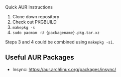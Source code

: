 Quick AUR Instructions

1. Clone down repository
2. Check out PKGBUILD
3. `makepkg -s`
4. `sudo pacman -U {packagename}.pkg.tar.xz`

Steps 3 and 4 could be combined using `makepkg -si`.


## Useful AUR Packages

- Insync: https://aur.archlinux.org/packages/insync/
